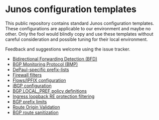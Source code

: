 # Junos configuration templates

This public repository contains standard Junos configuration templates.
These configurations are applicable to our environment and maybe no
other.  Only the fool would blindly copy and use these templates
without careful consideration and possible tuning for their local
environment.

Feedback and suggestions welcome using the issue tracker.

* [Bidirectional Forwarding Detection (BFD)](bfd.conf)
* [BGP Monitoring Protocol (BMP)](bmp.conf)
* [DePaul-specific prefix-lists](depaul.conf)
* [Firewall filters](firewall.conf)
* [Flows/IPFIX configuration](flows.conf)
* [iBGP configuration](ibgp.conf)
* [BGP LOCAL_PREF policy definitions](localpref.conf)
* [Ingress loopback RE protection filtering](loopback.conf)
* [BGP prefix limits](prefix-limit.conf)
* [Route Origin Validation](rov.conf)
* [BGP route sanitization](sanitize.conf)
